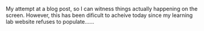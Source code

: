 My attempt at a blog post, so I can witness things actually happening on the screen.  However, this has been dificult to acheive today since my learning lab website refuses to populate......

